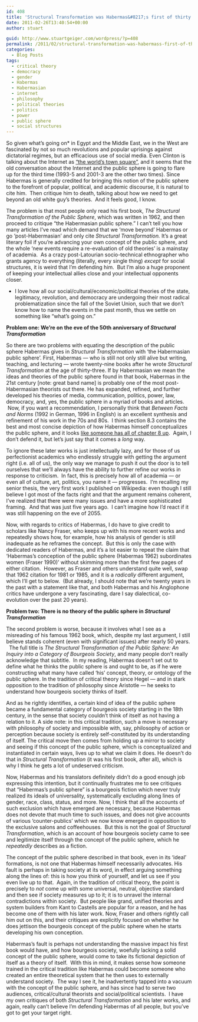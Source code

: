 ```yaml
---
id: 408
title: 'Structural Transformation was Habermas&#8217;s first of thirty books'
date: 2011-02-26T13:40:54+00:00
author: stuart

guid: http://www.stuartgeiger.com/wordpress/?p=408
permalink: /2011/02/structural-transformation-was-habermass-first-of-thirty-books/
categories:
  - Blog Posts
tags:
  - critical theory
  - democracy
  - gender
  - Habermas
  - Habermasian
  - internet
  - philosophy
  - political theories
  - politics
  - power
  - public sphere
  - social structures
---
```

So given what&#8217;s going on* in Egypt and the Middle East, we in the West are fascinated by not so much revolutions and popular uprisings against dictatorial regimes, but an efficacious use of social media. Even Clinton is talking about the Internet as [&#8220;the world&#8217;s town square&#8221;](http://techcrunch.com/2011/02/15/secretary-clinton-the-internet-has-become-the-worlds-town-square/), and it seems that the old conversation about the Internet and the public sphere is going to flare up for the third time (1993-5 and 2001-3 are the other two times). Since Habermas is generally credited for bringing this notion of the public sphere to the forefront of popular, political, and academic discourse, it is natural to cite him.  Then critique him to death, talking about how we need to get beyond an old white guy&#8217;s theories.  And it feels good, I know.

The problem is that most people only read his first book, _The Structural Transformation of the Public Sphere_, which was written in 1962, and then proceed to critique &#8220;the Habermasian public sphere.&#8221; I can&#8217;t tell you how many articles I&#8217;ve read which demand that we &#8216;move beyond&#8217; Habermas or go &#8216;post-Habermasian&#8217; and only cite _Structural Transformation._ It&#8217;s a great literary foil if you&#8217;re advancing your own concept of the public sphere, and the whole &#8216;new events require a re-evaluation of old theories&#8217; is a mainstay of academia.  As a crazy post-Latourian socio-technical ethnographer who grants agency to everything (literally, every single thing) _except_ for social structures, it is weird that I&#8217;m defending him.  But I&#8217;m also a huge proponent of keeping your intellectual allies close and your intellectual opponents closer.

* I love how all our social/cultural/economic/political theories of the state, legitimacy, revolution, and democracy are undergoing their most radical problematization since the fall of the Soviet Union, such that we don&#8217;t know how to name the events in the past month, thus we settle on something like &#8220;what&#8217;s going on.&#8221;

<!--more-->

**Problem one: We&#8217;re on the eve of the 50th anniversary of _Structural Transformation_** 

So there are two problems with equating the description of the public sphere Habermas gives in _Structural Transformation_ with &#8216;the Habermasian public sphere&#8217;. First, Habermas &#8212; who is still not only still alive but writing, teaching, and lecturing &#8212; wrote twenty-nine books after he wrote _Structural Transformation_ at the age of thirty-three. If by Habermasian we mean the ideas and theories of the public sphere found in that book, Habermas in the 21st century [note: great band name] is probably one of the most post-Habermasian theorists out there. He has expanded, refined, and further developed his theories of media, communication, politics, power, law, democracy, and, yes, the public sphere in a myriad of books and articles.  Now, if you want a recommendation, I personally think that _Between Facts and Norms_ (1992 in German, 1996 in English) is an excellent synthesis and refinement of his work in the 70s and 80s.  I think section 8.3 contains the best and most concise depiction of how Habermas himself conceptualizes the public sphere, and it looks [like someone has all of chapter 8 up](http://chenry.webhost.utexas.edu/civil/resources/Habermas/HabermasCivsoc.htm).  Again, I don&#8217;t defend it, but let&#8217;s just say that it comes a _long_ way.

To ignore these later works is just intellectually lazy, and for those of us perfectionist academics who endlessly struggle with getting the argument right (i.e. all of us), the only way we manage to push it out the door is to tell ourselves that we&#8217;ll always have the ability to further refine our works in response to criticism.  In fact, this is precisely how all of academia &#8212; or even all of culture, art, politics, you name it &#8212; progresses.  I&#8217;m recalling my senior thesis, the very first work I published on Wikipedia: even though I still believe I got most of the facts right and that the argument remains coherent, I&#8217;ve realized that there were many issues and have a more sophisticated framing.  And that was just five years ago.  I can&#8217;t imagine how I&#8217;d react if it was still happening on the eve of 2055.

Now, with regards to critics of Habermas, I do have to give credit to scholars like Nancy Fraser, who keeps up with his more recent works and repeatedly shows how, for example, how his analysis of gender is still inadequate as he reframes the concept.  But this is only the case with dedicated readers of Habermas, and it&#8217;s a lot easier to repeat the claim that &#8216;Habermas&#8217;s conception of the public sphere (Habermas 1962) subordinates women (Fraser 1990)&#8217; without skimming more than the first few pages of either citation.  However, as Fraser and others understand quite well, swap that 1962 citation for 1981 or 1985, and it is a _radically_ different argument, which I&#8217;ll get to below.  (But already, I should note that we&#8217;re twenty years in the past with a statement like that, and both Habermas and his Anglophone critics have undergone a very fascinating, dare I say dialectical, co-evolution over the past 20 years).

**Problem two: There is no theory of the public sphere in _Structural Transformation_**

The second problem is worse, because it involves what I see as a misreading of his famous 1962 book, which, despite my last argument, I still believe stands coherent (even with significant issues) after nearly 50 years.   The full title is _The Structural Transformation of the Public Sphere: An Inquiry into a Category of Bourgeois Society_, and many people don&#8217;t really acknowledge that subtitle.  In my reading, Habermas doesn&#8217;t set out to define what he thinks the public sphere is and ought to be, as if he were constructing what many have called &#8216;his&#8217; concept, theory, or ontology of the public sphere. In the tradition of critical theory since Hegel &#8212; and in stark opposition to the tradition of philosophy since Aristotle &#8212; he seeks to understand how bourgeois society thinks of itself.

And as he rightly identifies, a certain kind of idea of the public sphere became a fundamental category of bourgeois society starting in the 18th century, in the sense that society couldn&#8217;t think of itself as not having a relation to it. A side note: in this critical tradition, such a move is necessary with philosophy of society and impossible with, say, philosophy of action or perception because society is entirely self-constituted by its understanding of itself. The critical move then comes from holding up a mirror to society and seeing if this concept of the public sphere, which is conceptualized and instantiated in certain ways, lives up to what we claim it does. He doesn&#8217;t do that in  _Structural Transformation_ (it was his first book, after all), which is why I think he gets a lot of undeserved criticism.

Now, Habermas and his translators definitely didn&#8217;t do a good enough job expressing this intention, but it continually frustrates me to see critiques that &#8220;Habermas&#8217;s public sphere&#8221; is a bourgeois fiction which never truly realized its ideals of universality, systematically excluding along lines of gender, race, class, status, and more. Now, I think that all the accounts of such exclusion which have emerged are necessary, because Habermas does not devote that much time to such issues, and does not give accounts of various &#8216;counter-publics&#8217; which we now know emerged in opposition to the exclusive salons and coffeehouses.  But this is not the goal of _Structural Transformation_, which is an account of how bourgeois society came to see and legitimize itself through the concept of the public sphere, which he _repeatedly_ describes as a fiction.

The concept of the public sphere described in that book, even in its &#8216;ideal&#8217; formations, is not one that Habermas himself necessarily advocates. His fault is perhaps in taking society at its word, in effect arguing something along the lines of: this is how you think of yourself, and let us see if you even live up to that.  Again, in the tradition of critical theory, the point is precisely to _not_ come up with some universal, neutral, objective standard and then see if society measures up to it; it is to unravel the internal contradictions within society.  But people like grand, unified theories and system builders from Kant to Castells are popular for a reason, and he has become one of them with his later work. Now, Fraser and others rightly call him out on this, and their critiques are explicitly focused on whether he does jettison the bourgeois concept of the public sphere when he starts developing his own conception.

Habermas&#8217;s fault is perhaps not understanding the massive impact his first book would have, and how bourgeois society, woefully lacking a solid concept of the public sphere, would come to take its fictional depiction of itself as a theory of itself.  With this in mind, it makes sense how someone trained in the critical tradition like Habermas could become someone who created an entire theoretical system that he then uses to externally understand society.  The way I see it, he inadvertently tapped into a vacuum with the concept of the public sphere, and has since had to serve two audiences, critical/cultural theorists and social/political scientists.  I have my own critiques of both _Structural Transformation_ and his later works, and again, really can&#8217;t believe I&#8217;m defending Habermas of all people, but you&#8217;ve got to get your target right.